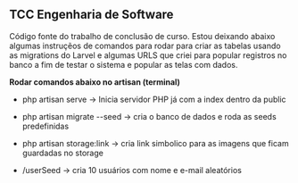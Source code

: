 
## TCC Engenharia de Software

Código fonte do trabalho de conclusão de curso. 
Estou deixando abaixo algumas instruçẽos de comandos para rodar para criar as tabelas usando as migrations do Larvel e algumas URLS que criei para popular registros no banco a fim de testar o sistema e popular as telas com dados. 

**Rodar comandos abaixo no artisan (terminal)**

- php artisan serve -> Inicia servidor PHP já com a index dentro da public
- php artisan migrate --seed -> cria o banco de dados e roda as seeds predefinidas
- php artisan storage:link -> cria link simbolico para as imagens que ficam guardadas no storage

- /userSeed -> cria 10 usuários com nome e e-mail aleatórios